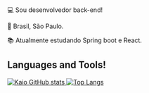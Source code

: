 :computer: Sou desenvolvedor back-end!

:house_with_garden: Brasil, São Paulo.

:books: Atualmente estudando Spring boot e React.

## Languages and Tools!
[![Kaio GitHub stats](https://github-readme-stats.vercel.app/api?username=KaioFAnjos&show_icons=true&theme=radical&hide=contribs,prs)
![Top Langs](https://github-readme-stats.vercel.app/api/top-langs/?username=KaioFAnjos&layout=compact&theme=radical)](https://https://github.com/KaioFAnjos/github-readme-stats)
